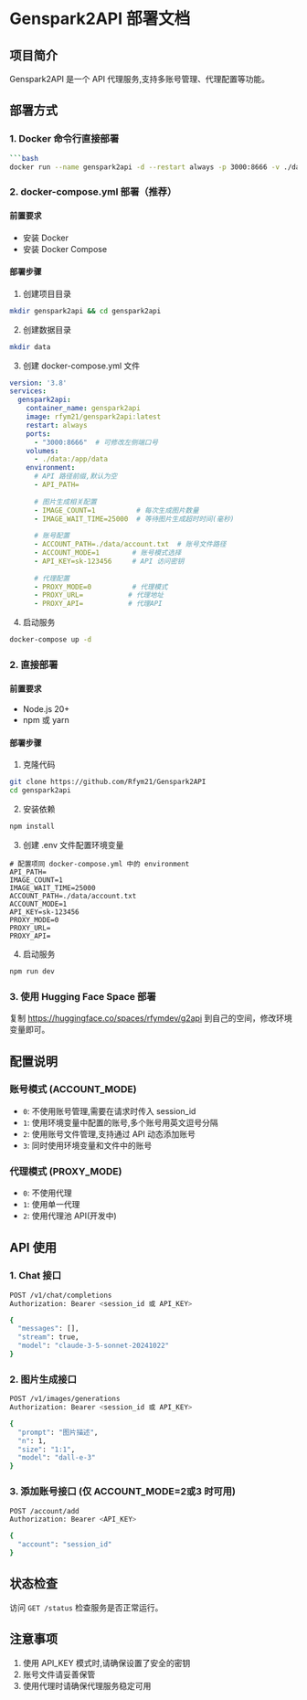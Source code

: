 # Genspark2API 部署文档

## 项目简介

Genspark2API 是一个 API 代理服务,支持多账号管理、代理配置等功能。

## 部署方式

### 1. Docker 命令行直接部署

```bash
```bash
docker run --name genspark2api -d --restart always -p 3000:8666 -v ./data:/app/data -e API_PATH="" -e IMAGE_COUNT=1 -e IMAGE_WAIT_TIME=25000 -e ACCOUNT_PATH=./data/account.txt -e ACCOUNT_MODE=1 -e API_KEY=sk-123456 -e PROXY_MODE=0 -e PROXY_URL=socks5://username:password@host:port -e PROXY_API="" rfym21/genspark2api:latest
```

### 2. docker-compose.yml 部署（推荐）

#### 前置要求

- 安装 Docker
- 安装 Docker Compose

#### 部署步骤

1. 创建项目目录

```bash
mkdir genspark2api && cd genspark2api
```

2. 创建数据目录

```bash
mkdir data
```

3. 创建 docker-compose.yml 文件

```yaml
version: '3.8'
services:
  genspark2api:
    container_name: genspark2api
    image: rfym21/genspark2api:latest
    restart: always
    ports:
      - "3000:8666"  # 可修改左侧端口号
    volumes:
      - ./data:/app/data
    environment:
      # API 路径前缀,默认为空
      - API_PATH=
      
      # 图片生成相关配置
      - IMAGE_COUNT=1          # 每次生成图片数量
      - IMAGE_WAIT_TIME=25000  # 等待图片生成超时时间(毫秒)
      
      # 账号配置
      - ACCOUNT_PATH=./data/account.txt  # 账号文件路径
      - ACCOUNT_MODE=1        # 账号模式选择
      - API_KEY=sk-123456     # API 访问密钥
      
      # 代理配置
      - PROXY_MODE=0          # 代理模式
      - PROXY_URL=           # 代理地址
      - PROXY_API=           # 代理API
```

4. 启动服务

```bash
docker-compose up -d
```

### 2. 直接部署

#### 前置要求

- Node.js 20+
- npm 或 yarn

#### 部署步骤

1. 克隆代码

```bash
git clone https://github.com/Rfym21/Genspark2API
cd genspark2api
```

2. 安装依赖

```bash
npm install
```

3. 创建 .env 文件配置环境变量

```env
# 配置项同 docker-compose.yml 中的 environment
API_PATH=
IMAGE_COUNT=1
IMAGE_WAIT_TIME=25000
ACCOUNT_PATH=./data/account.txt
ACCOUNT_MODE=1
API_KEY=sk-123456
PROXY_MODE=0
PROXY_URL=
PROXY_API=
```

4. 启动服务

```bash
npm run dev
```

### 3. 使用 Hugging Face Space 部署

复制 <https://huggingface.co/spaces/rfymdev/g2api> 到自己的空间，修改环境变量即可。

## 配置说明

### 账号模式 (ACCOUNT_MODE)

- `0`: 不使用账号管理,需要在请求时传入 session_id
- `1`: 使用环境变量中配置的账号,多个账号用英文逗号分隔
- `2`: 使用账号文件管理,支持通过 API 动态添加账号
- `3`: 同时使用环境变量和文件中的账号

### 代理模式 (PROXY_MODE)

- `0`: 不使用代理
- `1`: 使用单一代理
- `2`: 使用代理池 API(开发中)

## API 使用

### 1. Chat 接口

```bash
POST /v1/chat/completions
Authorization: Bearer <session_id 或 API_KEY>

{
  "messages": [],
  "stream": true,
  "model": "claude-3-5-sonnet-20241022"
}
```

### 2. 图片生成接口

```bash
POST /v1/images/generations
Authorization: Bearer <session_id 或 API_KEY>

{
  "prompt": "图片描述",
  "n": 1,
  "size": "1:1",
  "model": "dall-e-3"
}
```

### 3. 添加账号接口 (仅 ACCOUNT_MODE=2或3 时可用)

```bash
POST /account/add
Authorization: Bearer <API_KEY>

{
  "account": "session_id"
}
```

## 状态检查

访问 `GET /status` 检查服务是否正常运行。

## 注意事项

1. 使用 API_KEY 模式时,请确保设置了安全的密钥
2. 账号文件请妥善保管
3. 使用代理时请确保代理服务稳定可用
